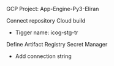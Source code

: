 GCP Project: App-Engine-Py3-Eliran

Connect repository
Cloud build
- Tigger name: icog-stg-tr

Define Artifact Registry
Secret Manager
- Add connection string